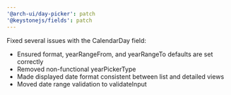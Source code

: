 ```yaml
---
'@arch-ui/day-picker': patch
'@keystonejs/fields': patch
---
```


Fixed several issues with the CalendarDay field:
- Ensured format, yearRangeFrom, and yearRangeTo defaults are set correctly
- Removed non-functional yearPickerType
- Made displayed date format consistent between list and detailed views
- Moved date range validation to validateInput
